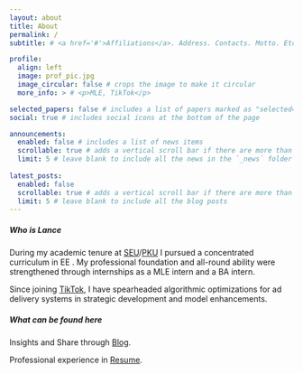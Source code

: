 ```yaml
---
layout: about
title: About
permalink: /
subtitle: # <a href='#'>Affiliations</a>. Address. Contacts. Motto. Etc.

profile:
  align: left
  image: prof_pic.jpg
  image_circular: false # crops the image to make it circular
  more_info: > # <p>MLE, TikTok</p>

selected_papers: false # includes a list of papers marked as "selected={true}"
social: true # includes social icons at the bottom of the page

announcements:
  enabled: false # includes a list of news items
  scrollable: true # adds a vertical scroll bar if there are more than 3 news items
  limit: 5 # leave blank to include all the news in the `_news` folder
 
latest_posts:
  enabled: false
  scrollable: true # adds a vertical scroll bar if there are more than 3 new posts items
  limit: 5 # leave blank to include all the blog posts
---
```


##### **Who** is Lance

During my academic tenure at [SEU](https://www.seu.edu.cn/)/[PKU](https://www.pku.edu.cn/) I pursued a concentrated curriculum in EE . My professional foundation and all-round ability were strengthened through internships as a MLE intern and a BA intern.

Since joining [TikTok](https://tiktok.com), I have spearheaded algorithmic optimizations for ad delivery systems in strategic development and model enhancements.

<!-- across Recall, Rough Ranking, and Fine Ranking.  -->
<!-- Below are selected projects:
- Developed CVR model via Federated Learning framework integrating prediction capabilities for Trackable/Non-Trackable traffic
- Deployed multiple retrieval branches leveraging compliant multi-source Signals
- Enhanced advertising models through cross-domain collaboration with recommendation samples
- Participated product launches including internal ads, ad4ad and promotion-to-live products -->
<!-- - Optimized bidding strategies for CostCap products including minROAS, tROAS -->

##### **What** can be found here
Insights and Share through [Blog](/blog/).

Professional experience in [Resume](/cv/).

<!-- 
Write your biography here. Tell the world about yourself. Link to your favorite [subreddit](http://reddit.com). You can put a picture in, too. The code is already in, just name your picture `prof_pic.jpg` and put it in the `img/` folder.

Put your address / P.O. box / other info right below your picture. You can also disable any of these elements by editing `profile` property of the YAML header of your `_pages/about.md`. Edit `_bibliography/papers.bib` and Jekyll will render your [publications page](/al-folio/publications/) automatically.

Link to your social media connections, too. This theme is set up to use [Font Awesome icons](https://fontawesome.com/) and [Academicons](https://jpswalsh.github.io/academicons/), like the ones below. Add your Facebook, Twitter, LinkedIn, Google Scholar, or just disable all of them. -->
